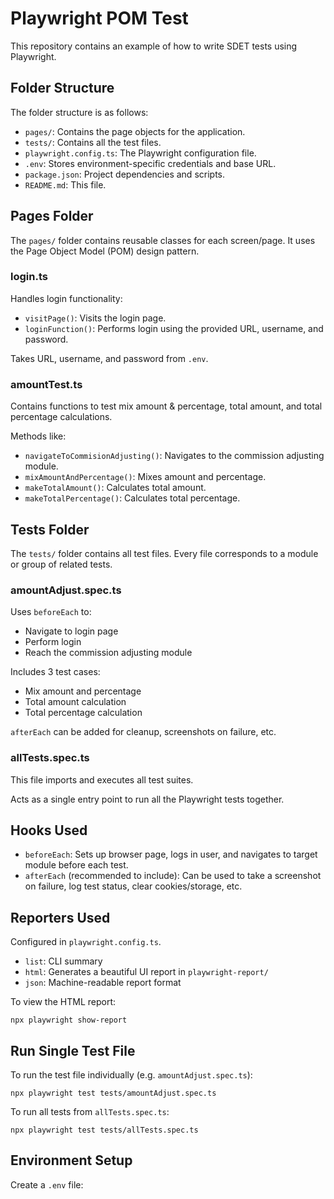 # Playwright POM Test

This repository contains an example of how to write SDET tests using Playwright.

## Folder Structure

The folder structure is as follows:

* `pages/`: Contains the page objects for the application.
* `tests/`: Contains all the test files.
* `playwright.config.ts`: The Playwright configuration file.
* `.env`: Stores environment-specific credentials and base URL.
* `package.json`: Project dependencies and scripts.
* `README.md`: This file.

## Pages Folder

The `pages/` folder contains reusable classes for each screen/page. It uses the Page Object Model (POM) design pattern.

### login.ts

Handles login functionality:

* `visitPage()`: Visits the login page.
* `loginFunction()`: Performs login using the provided URL, username, and password.

Takes URL, username, and password from `.env`.

### amountTest.ts

Contains functions to test mix amount & percentage, total amount, and total percentage calculations.

Methods like:

* `navigateToCommisionAdjusting()`: Navigates to the commission adjusting module.
* `mixAmountAndPercentage()`: Mixes amount and percentage.
* `makeTotalAmount()`: Calculates total amount.
* `makeTotalPercentage()`: Calculates total percentage.

## Tests Folder

The `tests/` folder contains all test files. Every file corresponds to a module or group of related tests.

### amountAdjust.spec.ts

Uses `beforeEach` to:

* Navigate to login page
* Perform login
* Reach the commission adjusting module

Includes 3 test cases:

* Mix amount and percentage
* Total amount calculation
* Total percentage calculation

`afterEach` can be added for cleanup, screenshots on failure, etc.

### allTests.spec.ts

This file imports and executes all test suites.

Acts as a single entry point to run all the Playwright tests together.

## Hooks Used

* `beforeEach`: Sets up browser page, logs in user, and navigates to target module before each test.
* `afterEach` (recommended to include): Can be used to take a screenshot on failure, log test status, clear cookies/storage, etc.

## Reporters Used

Configured in `playwright.config.ts`.

* `list`: CLI summary
* `html`: Generates a beautiful UI report in `playwright-report/`
* `json`: Machine-readable report format

To view the HTML report:

`npx playwright show-report`

## Run Single Test File

To run the test file individually (e.g. `amountAdjust.spec.ts`):

`npx playwright test tests/amountAdjust.spec.ts`

To run all tests from `allTests.spec.ts`:

`npx playwright test tests/allTests.spec.ts`

## Environment Setup

Create a `.env` file:

